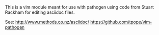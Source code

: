 This is a vim module meant for use with pathogen using code from Stuart Rackham
for editing asciidoc files. 

See:
  http://www.methods.co.nz/asciidoc/
  https://github.com/tpope/vim-pathogen
